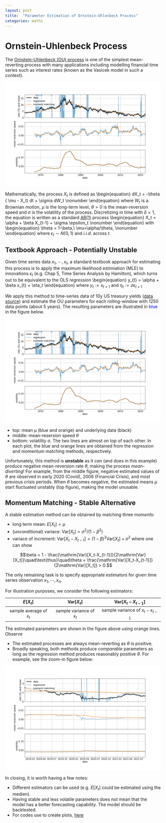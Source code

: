 ```yaml
---
layout: post
title:  "Parameter Estimation of Ornstein-Uhlenbeck Process"
categories: maths
---
```


# Ornstein-Uhlenbeck Process

The [Ornstein-Uhlenbeck (OU) process](https://en.wikipedia.org/wiki/Ornstein%E2%80%93Uhlenbeck_process) is one of the simplest mean-reverting process with many applications including modelling financial time series such as interest rates (known as the Vasicek model in such a context). 

![ou sim](/assets/mr-ou/ou-estim.png)

Mathematically, the process $X_t$ is defined as
\begin{equation}
dX_t = -\theta ( \mu - X_t) dt + \sigma dW_t
\nonumber
\end{equation}
where $W_t$ is a Brownian motion, $\mu$ is the long-term level, $\theta > 0$ is the mean-reversion speed and $\sigma$ is the volatility of the process. Discretizing in time with $\delta = 1$, the equation is written as a standard [AR(1)](https://en.wikipedia.org/wiki/Autoregressive_model#Example:_An_AR(1)_process) process
\begin{equation}
X_t = \alpha + \beta X_{t-1} + \sigma \epsilon_t
\nonumber
\end{equation}
with
\begin{equation}
\theta = 1-\beta,\ \mu=\alpha/\theta,
\nonumber
\end{equation}
where $\epsilon_t \sim N(0,1)$ and *i.i.d.* across $t$. 

## Textbook Approach - Potentially Unstable

Given time series data $x_1, \cdots, x_t$, a standard textbook approach for estimating this process is to apply the maximum likelihood estimiation (MLE) to innovations $\epsilon_t$ (e.g. Chap 5, Time Series Analysis by Hamilton), which turns out to be equivalent to the OLS *regression*
\begin{equation}
y_{t} = \alpha + \beta x_{t} + \eta_t
\end{equation}
where $y_t := x_{t+1}$ and $\eta_t := \sigma \epsilon_{t+1}$ 

We apply this method to time-series data of 10y US treasury yields ([data source](https://finance.yahoo.com/quote/%5ETNX?p=%5ETNX)) and estimate the OU parameters for each rolling-window with 1250 data points (about 5 years). The resulting parameters are illustrated in <span style="color:blue">blue</span> in the figure below. 

![ou-estim](/assets/mr-ou/ou-estim.png)

* top: mean $\mu$ (blue and orange) and underlying data (black) 
* middle: mean-resersion speed $\theta$
* bottom: volatility $\sigma$. The two lines are almost on top of each other. 
In each plot, the blue and orange lines are obtained from the regression and momentum matching methods, respectively. 

Unfortunately, this method is **unstable** as it *can* (and does in this example) produce negative mean-reversion rate $\theta$, making the process *mean-diverting*! For example, from the middle figure, negative estimated values of $\theta$ are observed in early 2020 (Covid), 2008 (Financial Crisis), and most previous crisis periods. When $\theta$ becomes negative, the estimated means $\mu$ start fluctuated unstably (top figure), making the model unusable. 

## Momentum Matching - Stable Alternative

A stable estimation method can be obtained by matching three *moments*: 
* long term mean: $E[X_t] = \mu$
* (unconditional) variace: $\mathrm{Var}[X_t] = \sigma^2/(1-\beta^2)$
* variace of increment: $\mathrm{Var}[X_t - X_{t-1}] = (1-\beta)^2 \mathrm{Var}[X_t] + \sigma^2$ where one can show

$$\beta = 1 - \frac{\mathrm{Var}[X_t-X_{t-1}]}{2\mathrm{Var}[X_t]}\quad\text{thus}\quad\theta = \frac{\mathrm{Var}[X_t-X_{t-1}]}{2\mathrm{Var}[X_t]} > 0.$$

The only remaining task is to specify appropriate estimators for given time series observation $x_1, \cdots, x_n$. 

For illustration purposes, we consider the following estimators:

| $E[X_t]$ | $\mathrm{Var}[X_t]$ | $\mathrm{Var}[X_t-X_{t-1}]$ |
| :--: | :--: | :--: |
| sample average of $x_{t}$ | sample variance of $x_{t}$| sample variance of $x_{t}-x_{t-1}$|

The estimated parameters are shown in the figure above using orange lines. Observe
* The estimated processes are always mean-reverting as $\theta$ is positive. 
* Broadly speaking, both methods produce *comparable* parameters as long as the regression method produces reasonably positive $\theta$. For example, see the zoom-in figure below: 

![ou-estim](/assets/mr-ou/ou-estim-zm.png)


In closing, it is worth having a few notes:
* Different estimators can be used (e.g. $E[X_t]$ could be estimated using the medien).
* Having stable and less volatile parameters does not mean that the model has a better forecasting capability. The model should be backtested. 
* For codes use to create plots, [here](https://github.com/xyise/xyise/blob/main/notebook/mr-ou/nb_estim.ipynb)
